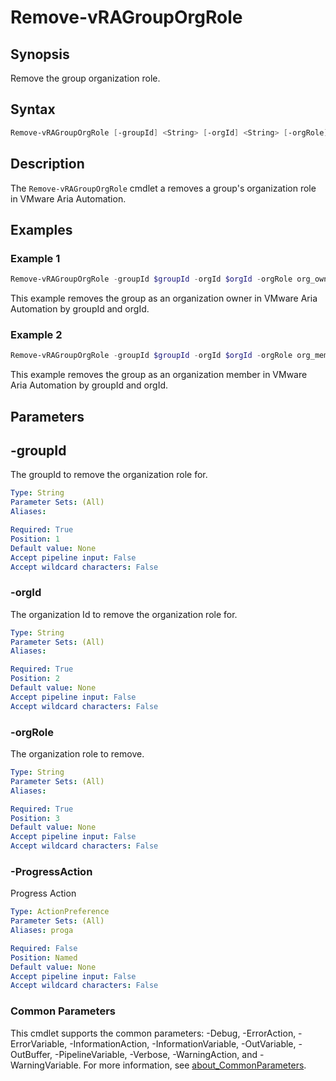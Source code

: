 # Remove-vRAGroupOrgRole

## Synopsis

Remove the group organization role.

## Syntax

```powershell
Remove-vRAGroupOrgRole [-groupId] <String> [-orgId] <String> [-orgRole] <String> [-ProgressAction <ActionPreference>] [<CommonParameters>]
```

## Description

The `Remove-vRAGroupOrgRole` cmdlet a removes a group's organization role in VMware Aria Automation.

## Examples

### Example 1

```powershell
Remove-vRAGroupOrgRole -groupId $groupId -orgId $orgId -orgRole org_owner
```

This example removes the group as an organization owner in VMware Aria Automation by groupId and orgId.

### Example 2

```powershell
Remove-vRAGroupOrgRole -groupId $groupId -orgId $orgId -orgRole org_member
```

This example removes the group as an organization member in VMware Aria Automation by groupId and orgId.

## Parameters

## -groupId

The groupId to remove the organization role for.

```yaml
Type: String
Parameter Sets: (All)
Aliases:

Required: True
Position: 1
Default value: None
Accept pipeline input: False
Accept wildcard characters: False
```

### -orgId

The organization Id to remove the organization role for.

```yaml
Type: String
Parameter Sets: (All)
Aliases:

Required: True
Position: 2
Default value: None
Accept pipeline input: False
Accept wildcard characters: False
```

### -orgRole

The organization role to remove.

```yaml
Type: String
Parameter Sets: (All)
Aliases:

Required: True
Position: 3
Default value: None
Accept pipeline input: False
Accept wildcard characters: False
```

### -ProgressAction

Progress Action

```yaml
Type: ActionPreference
Parameter Sets: (All)
Aliases: proga

Required: False
Position: Named
Default value: None
Accept pipeline input: False
Accept wildcard characters: False
```

### Common Parameters

This cmdlet supports the common parameters: -Debug, -ErrorAction, -ErrorVariable, -InformationAction, -InformationVariable, -OutVariable, -OutBuffer, -PipelineVariable, -Verbose, -WarningAction, and -WarningVariable. For more information, see [about_CommonParameters](http://go.microsoft.com/fwlink/?LinkID=113216).
